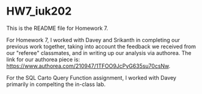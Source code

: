 # HW7_iuk202

This is the README file for Homework 7.

For Homework 7, I worked with Davey and Srikanth in completing our previous work together, taking into account the feedback we received from our "referee" classmates, and in writing up our analysis via authorea. The link for our authorea piece is: https://www.authorea.com/210947/1TFOO9JcPyG635su70csNw.

For the SQL Carto Query Function assignment, I worked with Davey primarily in compelting the in-class lab.
